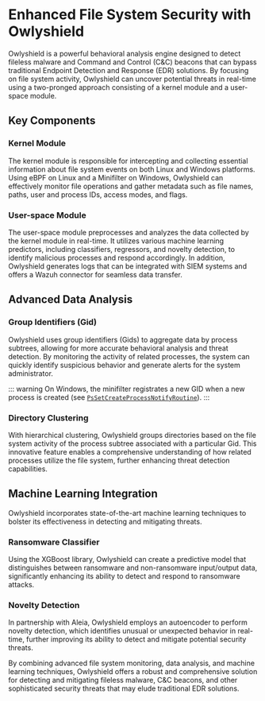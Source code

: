 # Enhanced File System Security with Owlyshield
Owlyshield is a powerful behavioral analysis engine designed to detect fileless malware and Command and Control (C&C) beacons that can bypass traditional Endpoint Detection and Response (EDR) solutions. By focusing on file system activity, Owlyshield can uncover potential threats in real-time using a two-pronged approach consisting of a kernel module and a user-space module.

## Key Components

### Kernel Module
The kernel module is responsible for intercepting and collecting essential information about file system events on both Linux and Windows platforms. Using eBPF on Linux and a Minifilter on Windows, Owlyshield can effectively monitor file operations and gather metadata such as file names, paths, user and process IDs, access modes, and flags.

### User-space Module

The user-space module preprocesses and analyzes the data collected by the kernel module in real-time. It utilizes various machine learning predictors, including classifiers, regressors, and novelty detection, to identify malicious processes and respond accordingly. In addition, Owlyshield generates logs that can be integrated with SIEM systems and offers a Wazuh connector for seamless data transfer.

## Advanced Data Analysis

### Group Identifiers (Gid)

Owlyshield uses group identifiers (Gids) to aggregate data by process subtrees, allowing for more accurate behavioral analysis and threat detection. By monitoring the activity of related processes, the system can quickly identify suspicious behavior and generate alerts for the system administrator.

::: warning
On Windows, the minifilter registrates a new GID when a new process is created (see [`PsSetCreateProcessNotifyRoutine`](https://learn.microsoft.com/en-us/windows-hardware/drivers/ddi/ntddk/nf-ntddk-pssetcreateprocessnotifyroutine)).
:::

### Directory Clustering

With hierarchical clustering, Owlyshield groups directories based on the file system activity of the process subtree associated with a particular Gid. This innovative feature enables a comprehensive understanding of how related processes utilize the file system, further enhancing threat detection capabilities.

## Machine Learning Integration

Owlyshield incorporates state-of-the-art machine learning techniques to bolster its effectiveness in detecting and mitigating threats.

### Ransomware Classifier

Using the XGBoost library, Owlyshield can create a predictive model that distinguishes between ransomware and non-ransomware input/output data, significantly enhancing its ability to detect and respond to ransomware attacks.

### Novelty Detection

In partnership with Aleia, Owlyshield employs an autoencoder to perform novelty detection, which identifies unusual or unexpected behavior in real-time, further improving its ability to detect and mitigate potential security threats.

By combining advanced file system monitoring, data analysis, and machine learning techniques, Owlyshield offers a robust and comprehensive solution for detecting and mitigating fileless malware, C&C beacons, and other sophisticated security threats that may elude traditional EDR solutions.
